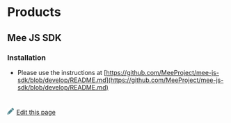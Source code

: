 # Products

## Mee JS SDK

### Installation

- Please use the instructions at [https://github.com/MeeProject/mee-js-sdk/blob/develop/README.md](https://github.com/MeeProject/mee-js-sdk/blob/develop/README.md)

#
[<p><img src="images/edit.svg" style="width: 15px;margin-right: 6px;text-color: #4F868E;" alt="Edit Page" />Edit this page</p>](https://github.com/MeeProject/docs/edit/develop/src/Products.md)
